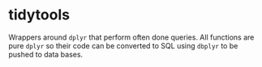 # tidytools

Wrappers around `dplyr` that perform often done queries. All functions are pure `dplyr` so their code can be converted to SQL using `dbplyr` to be pushed to data bases. 
